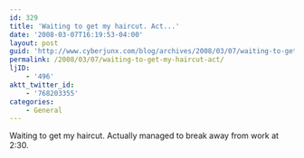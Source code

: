 ```yaml
---
id: 329
title: 'Waiting to get my haircut. Act...'
date: '2008-03-07T16:19:53-04:00'
layout: post
guid: 'http://www.cyberjunx.com/blog/archives/2008/03/07/waiting-to-get-my-haircut-act/'
permalink: /2008/03/07/waiting-to-get-my-haircut-act/
ljID:
    - '496'
aktt_twitter_id:
    - '768203355'
categories:
    - General
---
```


Waiting to get my haircut. Actually managed to break away from work at 2:30.